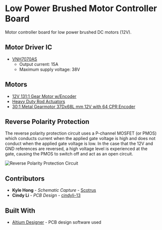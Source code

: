 # Low Power Brushed Motor Controller Board

Motor controller board for low power brushed DC motors (12V).

## Motor Driver IC
* [VNH7070AS](https://www.digikey.ca/product-detail/en/stmicroelectronics/VNH7070ASTR/497-17630-1-ND/7691023)
    * Output current: 15A
    * Maximum supply voltage: 38V 

## Motors

* [12V 131:1 Gear Motor w/Encoder](https://www.robotshop.com/en/12v-1311-gear-motor-encoder.html#Specifications)
* [Heavy Duty Rod Actuators](https://www.firgelliauto.ca/collections/400lbs-to-1000lbs/products/heavy-duty)
* [30:1 Metal Gearmotor 37Dx68L mm 12V with 64 CPR Encoder](https://www.pololu.com/product/4752)

## Reverse Polarity Protection
The reverse polarity protection circuit uses a P-channel MOSFET (or PMOS) which conducts current when the applied gate voltage is high and does not conduct when the applied gate voltage is low. In the case that the 12V and GND references are reversed, a high voltage level is experienced at the gate, causing the PMOS to switch off and act as an open circuit.

![Reverse Polarity Protection Circuit](https://github.com/uwrobotics/MarsRover2020-PCB/blob/master/Projects/Low%20Power%20Brushed%20Motor%20Controller/Rev1/images/rpp_circuit.png)

## Contributors

* **Kyle Hong** - *Schematic Capture* - [Scotrus](https://github.com/Scotrus)
* **Cindy Li** - *PCB Design* - [cindyli-13](https://github.com/cindyli-13)

## Built With

* [Altium Designer](https://www.altium.com/) - PCB design software used
